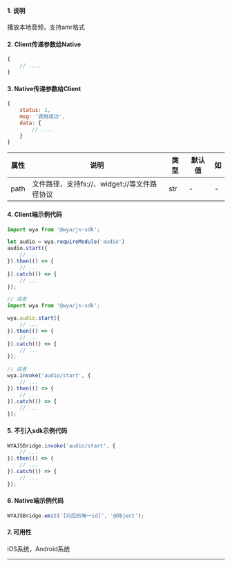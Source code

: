#### 1. 说明

播放本地音频，支持amr格式

#### 2. Client传递参数给Native

```javascript
{
	// ....
}
```

#### 3. Native传递参数给Client

```javascript
{
	status: 1,
	msg: '调用成功',
	data: {
		// ....
	}
}
```
属性 | 说明 | 类型 | 默认值 | 如
---|---|---|---|---
path | 文件路径，支持fs://、widget://等文件路径协议 | str | - | -

#### 4. Client端示例代码

```javascript
import wya from '@wya/js-sdk';

let audio = wya.requireModule('audio')
audio.start({
	// ...
}).then(() => {
	// ...
}).catch(() => {
	// ...
});

// 或者
import wya from '@wya/js-sdk';

wya.audio.start({
	// ...
}).then(() => {
	// ...
}).catch(() => {
	// ...
});

// 或者
wya.invoke('audio/start', {
	// ...
}).then(() => {
	// ...
}).catch(() => {
	// ...
});
```

#### 5. 不引入sdk示例代码

```javascript
WYAJSBridge.invoke('audio/start', {
	// ...
}).then(() => {
	// ...
}).catch(() => {
	// ...
});
```

#### 6. Native端示例代码

```javascript
WYAJSBridge.emit('[对应的唯一id]', '@Object');
```

#### 7. 可用性

iOS系统，Android系统

---------

